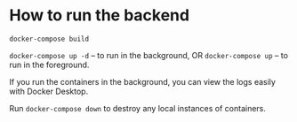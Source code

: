 # How to run the backend

`docker-compose build`

`docker-compose up -d` – to run in the background, OR 
`docker-compose up` – to run in the foreground.

If you run the containers in the background, you can view the logs easily with Docker Desktop.

Run `docker-compose down` to destroy any local instances of containers.
